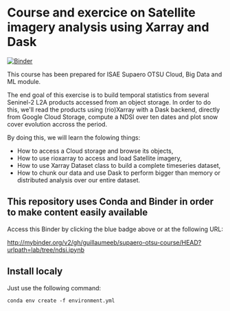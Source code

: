# Course and exercice on Satellite imagery analysis using Xarray and Dask

[![Binder](http://mybinder.org/badge_logo.svg)](http://mybinder.org/v2/gh/guillaumeeb/supaero-otsu-course/HEAD?urlpath=lab/tree/ndsi.ipynb)

This course has been prepared for ISAE Supaero OTSU Cloud, Big Data and ML module.

The end goal of this exercise is to build temporal statistics from several Seninel-2 L2A products accessed from an object storage. In order to do this, we'll read the products using (rio)Xarray with a Dask backend, directly from Google Cloud Storage, compute a NDSI over ten dates and plot snow cover evolution accross the period.

By doing this, we will learn the folowing things:

- How to access a Cloud storage and browse its objects,
- How to use rioxarray to access and load Satellite imagery,
- How to use Xarray Dataset class to build a complete timeseries dataset,
- How to chunk our data and use Dask to perform bigger than memory or distributed analysis over our entire dataset.


## This repository uses Conda and Binder in order to make content easily available

Access this Binder by clicking the blue badge above or at the following URL:

http://mybinder.org/v2/gh/guillaumeeb/supaero-otsu-course/HEAD?urlpath=lab/tree/ndsi.ipynb

## Install localy

Just use the following command:

```
conda env create -f environment.yml
```